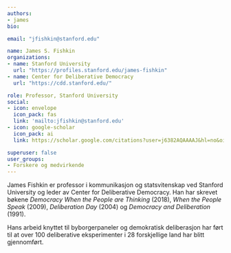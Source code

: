 ```yaml
---
authors:
- james
bio:

email: "jfishkin@stanford.edu"

name: James S. Fishkin
organizations:
- name: Stanford University 
  url: "https://profiles.stanford.edu/james-fishkin"
- name: Center for Deliberative Democracy
  url: "https://cdd.stanford.edu/"

role: Professor, Stanford University
social:
- icon: envelope
  icon_pack: fas
  link: 'mailto:jfishkin@stanford.edu'
- icon: google-scholar
  icon_pack: ai
  link: https://scholar.google.com/citations?user=j6382AQAAAAJ&hl=no&oi=ao

superuser: false
user_groups:
- Forskere og medvirkende
---
```


James Fishkin er professor i kommunikasjon og statsvitenskap ved Stanford University og leder av Center for Deliberative Democracy. Han har skrevet bøkene *Democracy When the People are Thinking* (2018), *When the People Speak* (2009), *Deliberation Day* (2004) og *Democracy and Deliberation* (1991). 

Hans arbeid knyttet til byborgerpaneler og demokratisk deliberasjon har ført til at over 100 deliberative eksperimenter i 28 forskjellige land har blitt gjennomført. 
